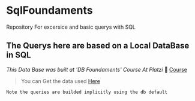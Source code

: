 # SqlFoundaments

Repository For excersice and basic querys with SQL

## The Querys here are based on a Local DataBase in SQL

_This Data Base was built at 'DB Foundaments' Course At Platzi_ 📗 [Course](https://platzi.com/clases/bd/)

> You can Get the data used [Here](https://platzi.com/comentario/715894/)

`Note the queries are builded implicitly using the db default`
